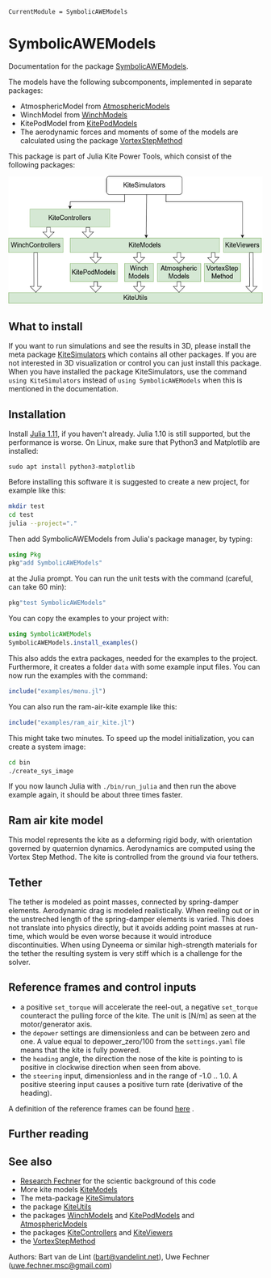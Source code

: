 ```@meta
CurrentModule = SymbolicAWEModels
```

# SymbolicAWEModels
Documentation for the package [SymbolicAWEModels](https://github.com/OpenSourceAWE/SymbolicAWEModels.jl).

The models have the following subcomponents, implemented in separate packages:
- AtmosphericModel from [AtmosphericModels](https://github.com/aenarete/AtmosphericModels.jl)
- WinchModel from [WinchModels](https://github.com/aenarete/WinchModels.jl) 
- KitePodModel from  [KitePodModels](https://github.com/aenarete/KitePodModels.jl)
- The aerodynamic forces and moments of some of the models are calculated using the package [VortexStepMethod](https://github.com/Albatross-Kite-Transport/VortexStepMethod.jl)

This package is part of Julia Kite Power Tools, which consist of the following packages:

![Julia Kite Power Tools](kite_power_tools.png)

## What to install
If you want to run simulations and see the results in 3D, please install the meta package  [KiteSimulators](https://github.com/aenarete/KiteSimulators.jl) which contains all other packages. If you are not interested in 3D visualization or control you can just install this package. When you have installed the package KiteSimulators, use the command `using KiteSimulators` instead of `using SymbolicAWEModels` when this is mentioned in the documentation.

## Installation
Install [Julia 1.11](https://OpenSourceAWE.github.io/2024/08/09/installing-julia-with-juliaup.html), if you haven't already. Julia 1.10 is still supported, but the performance is worse. On Linux, make sure that Python3 and Matplotlib are installed:
```
sudo apt install python3-matplotlib
```
Before installing this software it is suggested to create a new project, for example like this:
```bash
mkdir test
cd test
julia --project="."
```
Then add SymbolicAWEModels from  Julia's package manager, by typing:
```julia
using Pkg
pkg"add SymbolicAWEModels"
``` 
at the Julia prompt. You can run the unit tests with the command (careful, can take 60 min):
```julia
pkg"test SymbolicAWEModels"
```
You can copy the examples to your project with:
```julia
using SymbolicAWEModels
SymbolicAWEModels.install_examples()
```
This also adds the extra packages, needed for the examples to the project. Furthermore, it creates a folder `data`
with some example input files. You can now run the examples with the command:
```julia
include("examples/menu.jl")
```
You can also run the ram-air-kite example like this:
```julia
include("examples/ram_air_kite.jl")
```
This might take two minutes. To speed up the model initialization, you can create a system image:
```bash
cd bin
./create_sys_image
```
If you now launch Julia with `./bin/run_julia` and then run the above example again, it should be about three
times faster.

## Ram air kite model
This model represents the kite as a deforming rigid body, with orientation governed by quaternion dynamics. Aerodynamics are computed using the Vortex Step Method. The kite is controlled from the ground via four tethers.

## Tether
The tether is modeled as point masses, connected by spring-damper elements. Aerodynamic drag is modeled realistically. When reeling out or in the unstreched length of the spring-damper elements
is varied. This does not translate into physics directly, but it avoids adding point masses at run-time, which would be even worse because it would introduce discontinuities. When using
Dyneema or similar high-strength materials for the tether the resulting system is very stiff which is a challenge for the solver.

## Reference frames and control inputs
- a positive `set_torque` will accelerate the reel-out, a negative `set_torque` counteract the pulling force of the kite. The unit is [N/m] as seen at the motor/generator axis.
- the `depower` settings are dimensionless and can be between zero and one. A value equal to $\mathrm{depower\_zero}/100$ from the `settings.yaml` file means that the kite is fully powered. 
- the `heading` angle, the direction the nose of the kite is pointing to is positive in clockwise direction when seen from above.
- the `steering` input, dimensionless and in the range of -1.0 .. 1.0. A positive steering input causes a positive turn rate (derivative of the heading).

A definition of the reference frames can be found [here](https://OpenSourceAWE.github.io/KiteUtils.jl/dev/reference_frames/) .

## Further reading

## See also
- [Research Fechner](https://research.tudelft.nl/en/publications/?search=Fechner+wind&pageSize=50&ordering=rating&descending=true) for the scientic background of this code
- More kite models [KiteModels](https://github.com/OpenSourceAWE/KiteModels.jl)
- The meta-package [KiteSimulators](https://github.com/aenarete/KiteSimulators.jl)
- the package [KiteUtils](https://github.com/OpenSourceAWE/KiteUtils.jl)
- the packages [WinchModels](https://github.com/aenarete/WinchModels.jl) and [KitePodModels](https://github.com/aenarete/KitePodModels.jl) and [AtmosphericModels](https://github.com/aenarete/AtmosphericModels.jl)
- the packages [KiteControllers](https://github.com/aenarete/KiteControllers.jl) and [KiteViewers](https://github.com/aenarete/KiteViewers.jl)
- the [VortexStepMethod](https://github.com/Albatross-Kite-Transport/VortexStepMethod.jl)

Authors: Bart van de Lint (bart@vandelint.net), Uwe Fechner (uwe.fechner.msc@gmail.com)
